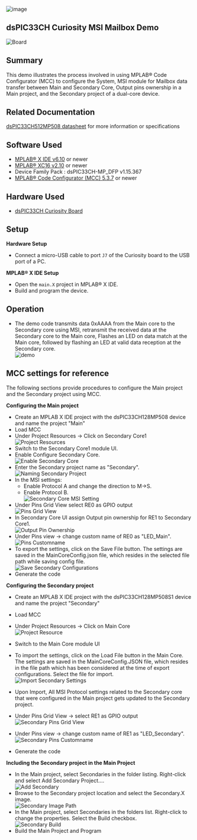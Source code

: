 ![image](images/microchip.jpg) 

## dsPIC33CH Curiosity MSI Mailbox Demo

![Board](images/Board.png)

## Summary

This demo illustrates the process involved in using MPLAB® Code Configurator (MCC) to configure 
the System, MSI module for Mailbox data transfer between Main and Secondary Core, Output pins ownership in a Main project, and the Secondary project of a 
dual-core device.

## Related Documentation

[dsPIC33CH512MP508 datasheet](https://www.microchip.com/dsPIC33CH512MP508) for more information or specifications

## Software Used

- [MPLAB® X IDE v6.10](https://www.microchip.com/mplabx) or newer
- [MPLAB® XC16 v2.10](https://www.microchip.com/xc16) or newer
- Device Family Pack : dsPIC33CH-MP_DFP v1.15.367
- [MPLAB® Code Configurator (MCC) 5.3.7](https://www.microchip.com/mcc) or newer

## Hardware Used

- [dsPIC33CH Curiosity Board](https://www.microchip.com/en-us/development-tool/dm330028-2)

## Setup

**Hardware Setup**

- Connect a micro-USB cable to port `J7` of the Curiosity board to the USB port of a PC.

**MPLAB® X IDE Setup**

- Open the `main.X` project in MPLAB® X IDE.
- Build and program the device.

## Operation

- The demo code transmits data 0xAAAA from the Main core to the Secondary core using MSI, 
  retransmit the received data at the Secondary core to the Main core, Flashes an LED on data match at the Main core,
  followed by flashing an LED at valid data reception at the Secondary core.<br>
![demo](images/demo.png)

## MCC settings for reference

The following sections provide procedures to configure the Main project and the Secondary project using MCC.
 
**Configuring the Main project**

- Create an MPLAB X IDE project with the dsPIC33CH128MP508 device and name the project "Main"
- Load MCC
- Under Project Resources → Click on Secondary Core1<br>
![Project Resources](images/project_resources.png)
- Switch to the Secondary Core1 module UI.
- Enable Configure Secondary Core.<br>
![Enable Secondary Core](images/EnableSecondaryCore.png)
- Enter the Secondary project name as "Secondary".<br> 
![Naming Secondary Project](images/NamingSecondaryProject.png)
- In the MSI settings:
    - Enable Protocol A and change the direction to M->S.
    - Enable Protocol B.<br> 
    ![Secondary Core MSI Setting](images/SecondaryCoreMSISetting.png)
- Under Pins Grid View select RE0 as GPIO output<br> 
![Pins Grid View](images/pinsGridView.png)
- In Secondary Core UI assign Output pin ownership for RE1 to Secondary Core1.<br> 
![Output Pin Ownership](images/OutputPinOwnership.png)
- Under Pins view -> change custom name of RE0 as "LED_Main".<br>
![Pins Customname](images/pins_customname.png)
- To export the settings, click on the Save File button. The settings are saved in the MainCoreConfig.json file, which resides in the selected file path while saving config file.<br>
![Save Secondary Configurations](images/SaveSecondaryConfigurations.png)
- Generate the code

**Configuring the Secondary project**

- Create an MPLAB X IDE project with the dsPIC33CH128MP508S1 device and name the project "Secondary"
- Load MCC
- Under Project Resources -> Click on Main Core<br>
![Project Resource](images/Secondary_projectresource.png)
- Switch to the Main Core module UI
- To import the settings, click on the Load File button in the Main Core. The settings are saved in the MainCoreConfig.JSON file, which resides in the file path which has been considered at the time of export configurations. Select the file for import.<br>
![Import Secondary Settings](images/ImportSecondaryConfigbits.png)
- Upon Import, All MSI Protocol settings related to the Secondary core that were configured in the Main project gets updated to the Secondary project.

- Under Pins Grid View -> select RE1 as GPIO output<br> 
![Secondary Pins Grid View](images/sec_pins.png)
- Under Pins view -> change custom name of RE1 as "LED_Secondary".<br> 
![Secondary Pins Customname](images/sec_pinscustomname.png)
- Generate the code

**Including the Secondary project in the Main Project**

- In the Main project, select Secondaries in the folder listing. Right-click and select Add Secondary Project….<br> 
![Add Secondary](images/add_secondary.png)
- Browse to the Secondary project location and select the Secondary.X image.<br> 
![Secondary Image Path](images/sec_imagepath.png)
- In the Main project, select Secondaries in the folders list. Right-click to change the properties. Select the Build checkbox.<br> 
![Secondary Build](images/secondary_build.png)
- Build the Main Project and Program